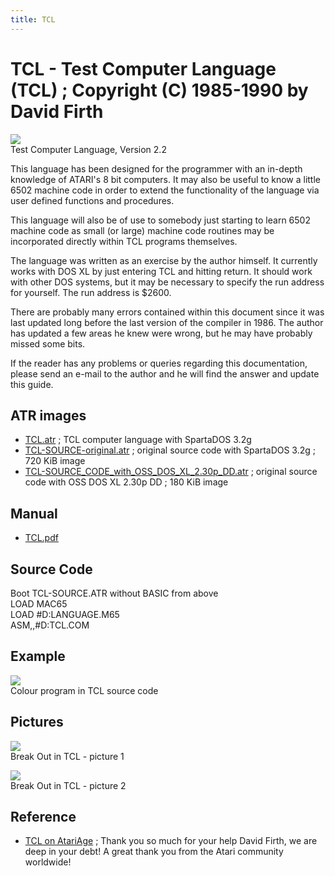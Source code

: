 ```yaml
---
title: TCL
---
```

# TCL - Test Computer Language (TCL) ; Copyright (C) 1985-1990 by David Firth  
![](attachments/TCL.png)  
Test Computer Language, Version 2.2  
  
This language has been designed for the programmer with an in-depth knowledge of ATARI's 8 bit computers. It may also be useful to know a little 6502 machine code in order to extend the functionality of the language via user defined functions and procedures.  
  
This language will also be of use to somebody just starting to learn 6502 machine code as small (or large) machine code routines may be incorporated directly within TCL programs themselves.  
  
The language was written as an exercise by the author himself. It currently works with DOS XL by just entering TCL and hitting return. It should work with other DOS systems, but it may be necessary to specify the run address for yourself. The run address is $2600.  
  
There are probably many errors contained within this document since it was last updated long before the last version of the compiler in 1986. The author has updated a few areas he knew were wrong, but he may have probably missed some bits.  
  
If the reader has any problems or queries regarding this documentation, please send an e-mail to the author and he will find the answer and update this guide.  
  
## ATR images  
- [TCL.atr](attachments/TCL.atr) ; TCL computer language with SpartaDOS 3.2g  
- [TCL-SOURCE-original.atr](attachments/TCL-SOURCE-original.atr) ; original source code with SpartaDOS 3.2g ; 720 KiB image  
- [TCL-SOURCE_CODE_with_OSS_DOS_XL_2.30p_DD.atr](attachments/TCL-SOURCE_CODE_with_OSS_DOS_XL_2.30p_DD.atr) ; original source code with OSS DOS XL 2.30p DD ; 180 KiB image  
  
## Manual  
- [TCL.pdf](attachments/TCL.pdf)  
  
## Source Code  
Boot TCL-SOURCE.ATR without BASIC from above  
LOAD MAC65  
LOAD #D:LANGUAGE.M65  
ASM,,#D:TCL.COM  
  
## Example  
![](attachments/TCL-Example3.png)  
Colour program in TCL source code  
  
## Pictures  
![](attachments/TCL-Breakout3.png)  
Break Out in TCL - picture 1  
  
![](attachments/TCL-Breakout4.png)  
Break Out in TCL - picture 2  
  
## Reference  
- [TCL on AtariAge](https://atariage.com/forums/topic/269553-test-computer-language-version-22-from-d-firth) ; Thank you so much for your help David Firth, we are deep in your debt! A great thank you from the Atari community worldwide!  
